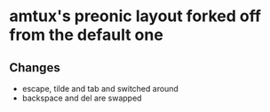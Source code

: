 # amtux's preonic layout forked off from the default one

## Changes
- escape, tilde and tab and switched around
- backspace and del are swapped